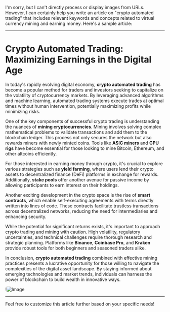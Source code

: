 I'm sorry, but I can't directly process or display images from URLs. However, I can certainly help you write an article on "crypto automated trading" that includes relevant keywords and concepts related to virtual currency mining and earning money. Here's a sample article:

---

# Crypto Automated Trading: Maximizing Earnings in the Digital Age

In today's rapidly evolving digital economy, **crypto automated trading** has become a popular method for traders and investors seeking to capitalize on the volatility of cryptocurrency markets. By leveraging advanced algorithms and machine learning, automated trading systems execute trades at optimal times without human intervention, potentially maximizing profits while minimizing risks.

One of the key components of successful crypto trading is understanding the nuances of **mining cryptocurrencies**. Mining involves solving complex mathematical problems to validate transactions and add them to the blockchain ledger. This process not only secures the network but also rewards miners with newly minted coins. Tools like **ASIC miners** and **GPU rigs** have become essential for those looking to mine Bitcoin, Ethereum, and other altcoins efficiently.

For those interested in earning money through crypto, it's crucial to explore various strategies such as **yield farming**, where users lend their crypto assets to decentralized finance (DeFi) platforms in exchange for rewards. Additionally, **stake pools** offer another avenue for passive income by allowing participants to earn interest on their holdings.

Another exciting development in the crypto space is the rise of **smart contracts**, which enable self-executing agreements with terms directly written into lines of code. These contracts facilitate trustless transactions across decentralized networks, reducing the need for intermediaries and enhancing security.

While the potential for significant returns exists, it's important to approach crypto trading and mining with caution. High volatility, regulatory uncertainties, and technical challenges require thorough research and strategic planning. Platforms like **Binance**, **Coinbase Pro**, and **Kraken** provide robust tools for both beginners and seasoned traders alike.

In conclusion, **crypto automated trading** combined with effective mining practices presents a lucrative opportunity for those willing to navigate the complexities of the digital asset landscape. By staying informed about emerging technologies and market trends, individuals can harness the power of blockchain to build wealth in innovative ways.

!![Image](https://github.com/user-attachments/assets/590b50a7-4459-4e76-8a31-559aed223621)

--- 

Feel free to customize this article further based on your specific needs!